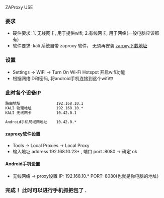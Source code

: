 ZAProxy USE
### 要求
- 硬件要求: 1. 无线网卡, 用于提供wifi;  2.有线网卡, 用于网络(一般电脑应该都有)
- 软件要求: kali 系统自带 zaproxy 软件， 无须再安装  [zarpxy下载地址](https://github.com/zaproxy/zaproxy/)

### 设置
- Settings -> WiFi -> Turn On Wi-Fi Hotspot   开启wifi功能
- 根据网络ID和密码, 将android手机连接到这个wifi中

### 此时各个设备IP
```html
路由地址                192.168.10.1             
KALI 物理地址           192.168.10.*
KALI 无线网卡           10.42.0.1

Android手机局域网地址    10.42.0.*

```

####  zaproxy软件设置

- Tools -> Local Proxies -> Local Proxy 
- 输入地址 address 192.168.10.23* , 端口 port :8080 -> 确定 ok

####  Android手机设置
- 无线网络 -> proxy设置  IP: 192.168.10.*  PORT: 8080(也就是你电脑的地址) 

### 完成！ 此时可以进行手机抓把包了 .

